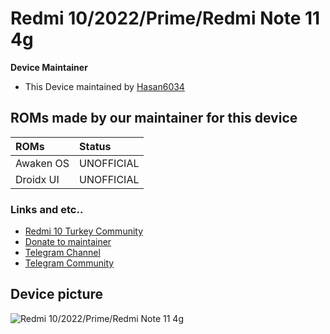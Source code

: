 # Redmi 10/2022/Prime/Redmi Note 11 4g

**Device Maintainer**
- This Device maintained by [Hasan6034](https://github.com/hasan6034)

## ROMs made by our maintainer for this device

| ROMs                    | Status                                                          |
| :---------------------- | :---------------------------------------------------------------|
| Awaken OS               | UNOFFICIAL                                                      |
| Droidx UI               | UNOFFICIAL                                                      |

### Links and etc..

- [Redmi 10 Turkey Community](https://t.me/selenetr)
- [Donate to maintainer](https://www.buymeacoffee.com/hasan6034)
- [Telegram Channel](https://t.me/shawkbuilds)
- [Telegram Community](https://t.me/shawkbuilddiscussion)

## Device picture

![Redmi 10/2022/Prime/Redmi Note 11 4g](https://fdn2.gsmarena.com/vv/pics/xiaomi/xiaomi-redmi-10-1.jpg "Redmi 10")
